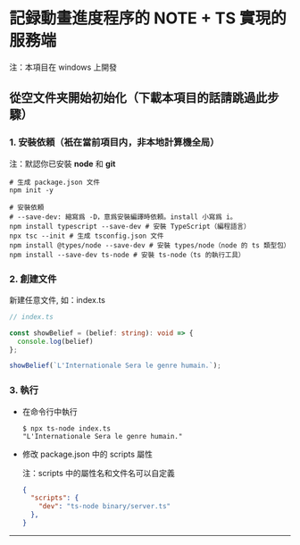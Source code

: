 # 記録動畫進度程序的 NOTE + TS 實現的服務端

注：本項目在 windows 上開發

## 從空文件夹開始初始化（下載本項目的話請跳過此步驟）

### 1. 安裝依頼（衹在當前項目内，非本地計算機全局）

注：默認你已安裝 **node** 和 **git**

```shell
# 生成 package.json 文件
npm init -y

# 安裝依頼
# --save-dev: 縮寫爲 -D，意爲安裝編譯時依頼。install 小寫爲 i。
npm install typescript --save-dev # 安裝 TypeScript（編程語言）
npx tsc --init # 生成 tsconfig.json 文件
npm install @types/node --save-dev # 安裝 types/node（node 的 ts 類型包）
npm install --save-dev ts-node # 安裝 ts-node（ts 的執行工具）

```

### 2. 創建文件

新建任意文件, 如：index.ts

```typescript
// index.ts

const showBelief = (belief: string): void => {
  console.log(belief)
};

showBelief(`L'Internationale Sera le genre humain.`);
```

### 3. 執行

- 在命令行中執行

    ```shell
    $ npx ts-node index.ts
    "L'Internationale Sera le genre humain."
    ```

- 修改 package.json 中的 scripts 屬性

  注：scripts 中的屬性名和文件名可以自定義

    ```json
    {
      "scripts": {
        "dev": "ts-node binary/server.ts"
      },
    }
    ```

---
